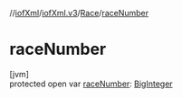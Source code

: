 //[iofXml](../../../index.md)/[iofXml.v3](../index.md)/[Race](index.md)/[raceNumber](race-number.md)

# raceNumber

[jvm]\
protected open var [raceNumber](race-number.md): [BigInteger](https://docs.oracle.com/javase/8/docs/api/java/math/BigInteger.html)

